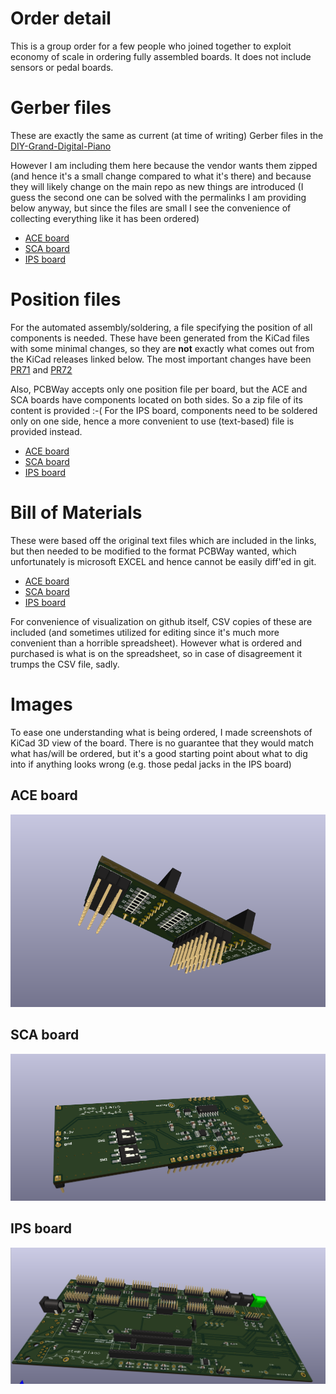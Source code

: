 # Order detail

This is a group order for a few people who joined together to exploit economy of scale in ordering fully assembled boards. It does not include sensors or pedal boards.

# Gerber files

These are exactly the same as current (at time of writing) Gerber files in the [DIY-Grand-Digital-Piano](https://github.com/gzweigle/DIY-Grand-Digital-Piano/tree/main/hardware/releases/)

However I am including them here because the vendor wants them zipped (and hence it's a small change compared to what it's there) and because they will
likely change on the main repo as new things are introduced (I guess the second one can be solved with the permalinks I am providing below anyway, but
since the files are small I see the convenience of collecting everything like it has been ordered)

* [ACE board](https://github.com/gzweigle/DIY-Grand-Digital-Piano/tree/51ad6b66555ceca2a08ab771cdea9e55334bccfc/hardware/releases/aceA00/aceA00_gerber)
* [SCA board](https://github.com/gzweigle/DIY-Grand-Digital-Piano/tree/51ad6b66555ceca2a08ab771cdea9e55334bccfc/hardware/releases/sca00/sca00_gerber)
* [IPS board](https://github.com/gzweigle/DIY-Grand-Digital-Piano/tree/51ad6b66555ceca2a08ab771cdea9e55334bccfc/hardware/releases/ips20/ips20_gerber)


# Position files

For the automated assembly/soldering, a file specifying the position of all components is needed. These have been generated from the KiCad files with some minimal changes,
so they are **not** exactly what comes out from the KiCad releases linked below. The most important changes have been [PR71](https://github.com/gzweigle/DIY-Grand-Digital-Piano/pull/71)
and [PR72](https://github.com/gzweigle/DIY-Grand-Digital-Piano/pull/72)

Also, PCBWay accepts only one position file per board, but the ACE and SCA boards have components located on both sides. So a zip file of its content is provided :-(
For the IPS board, components need to be soldered only on one side, hence a more convenient to use (text-based) file is provided instead.

* [ACE board](https://github.com/gzweigle/DIY-Grand-Digital-Piano/tree/51ad6b66555ceca2a08ab771cdea9e55334bccfc/hardware/releases/aceA00/aceA00_kicad_v1)
* [SCA board](https://github.com/gzweigle/DIY-Grand-Digital-Piano/tree/51ad6b66555ceca2a08ab771cdea9e55334bccfc/hardware/releases/sca00/sca00_kicad_v0)
* [IPS board](https://github.com/gzweigle/DIY-Grand-Digital-Piano/tree/51ad6b66555ceca2a08ab771cdea9e55334bccfc/hardware/releases/ips20/ips20_kicad_v0)


# Bill of Materials

These were based off the original text files which are included in the links, but then needed to be modified to the format PCBWay wanted, which unfortunately is microsoft EXCEL
and hence cannot be easily diff'ed in git.

* [ACE board](https://github.com/gzweigle/DIY-Grand-Digital-Piano/blob/51ad6b66555ceca2a08ab771cdea9e55334bccfc/hardware/releases/aceA00/aceA00_bill_of_materials_0.txt)
* [SCA board](https://github.com/gzweigle/DIY-Grand-Digital-Piano/blob/51ad6b66555ceca2a08ab771cdea9e55334bccfc/hardware/releases/sca00/sca00_bill_of_materials_0.txt)
* [IPS board](https://github.com/gzweigle/DIY-Grand-Digital-Piano/blob/51ad6b66555ceca2a08ab771cdea9e55334bccfc/hardware/releases/ips20/ips20_bill_of_materials_0.txt)

For convenience of visualization on github itself, CSV copies of these are included (and sometimes utilized for editing since it's much more convenient than a horrible spreadsheet).
However what is ordered and purchased is what is on the spreadsheet, so in case of disagreement it trumps the CSV file, sadly.

# Images

To ease one understanding what is being ordered, I made screenshots of KiCad 3D view of the board. There is no guarantee that they would match what has/will be ordered, but it's
a good starting point about what to dig into if anything looks wrong (e.g. those pedal jacks in the IPS board)

## ACE board
![3D view of the ACE Board](ACE/ACE.png)

## SCA board
![3D view of the SCA Board](SCA/SCA.png)

## IPS board
![3D view of the IPS Board](IPS/IPS.png)

